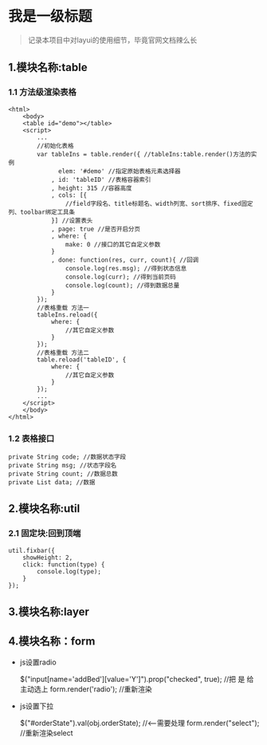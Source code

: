# 我是一级标题

> 记录本项目中对layui的使用细节，毕竟官网文档辣么长

## 1.模块名称:table

### 1.1 方法级渲染表格

    <html>
        <body>
        <table id="demo"></table>
        <script>
            ...
            //初始化表格
            var tableIns = table.render({ //tableIns:table.render()方法的实例
                  elem: '#demo' //指定原始表格元素选择器
                , id: 'tableID' //表格容器索引
                , height: 315 //容器高度
                , cols: [{
                    //field字段名、title标题名、width列宽、sort排序、fixed固定列、toolbar绑定工具条
                }] //设置表头
                , page: true //是否开启分页
                , where: {
                    make: 0 //接口的其它自定义参数
                } 
                , done: function(res, curr, count){ //回调
                    console.log(res.msg); //得到状态信息
                    console.log(curr); //得到当前页码
                    console.log(count); //得到数据总量
                }
            });
            //表格重载 方法一
            tableIns.reload({
                where: {
                    //其它自定义参数
                }
            });
            //表格重载 方法二
            table.reload('tableID', {
                where: {
                    //其它自定义参数
                }
            });
            ...
        </script>
        </body>
    </html>

### 1.2 表格接口

    private String code; //数据状态字段
    private String msg; //状态字段名
    private String count; //数据总数
    private List data; //数据

## 2.模块名称:util

### 2.1 固定块:回到顶端

    util.fixbar({
        showHeight: 2,
        click: function(type) {
            console.log(type);
        }
    });

## 3.模块名称:layer

## 4.模块名称：form

* js设置radio


    $("input[name='addBed'][value='Y']").prop("checked", true); //把 是 给主动选上
    form.render('radio'); //重新渲染
    
* js设置下拉

    
    $("#orderState").val(obj.orderState); //<--需要处理
    form.render("select"); //重新渲染select